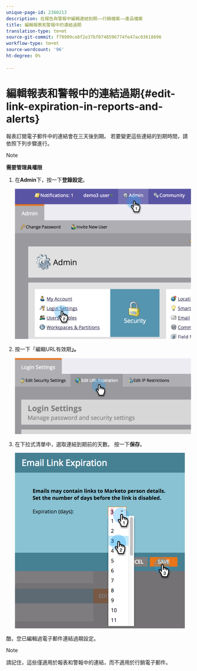 ```yaml
---
unique-page-id: 2360213
description: 在報告與警報中編輯連結到期——行銷檔案——產品檔案
title: 編輯報表和警報中的連結過期
translation-type: tm+mt
source-git-commit: f79909ce8f2e37bf0748596774fe47ac03618696
workflow-type: tm+mt
source-wordcount: '96'
ht-degree: 0%

---
```



# 編輯報表和警報中的連結過期{#edit-link-expiration-in-reports-and-alerts}

報表訂閱電子郵件中的連結會在三天後到期。 若要變更這些連結的到期時間，請依照下列步驟進行。

>[!NOTE]
>
>**需要管理員權限**

1. 在&#x200B;**Admin**&#x200B;下，按一下&#x200B;**登錄設定**。

   ![](assets/image2014-9-24-11-3a33-3a31.png)

1. 按一下「編輯URL有效期&#x200B;**」。**

   ![](assets/image2014-9-24-11-3a33-3a43.png)

1. 在下拉式清單中，選取連結到期前的天數。 按一下&#x200B;**保存**。

   ![](assets/emaillinkexpiration.png)

酷，您已編輯過電子郵件連結過期設定。

>[!NOTE]
>
>請記住，這些僅適用於報表和警報中的連結，而不適用於行銷電子郵件。
